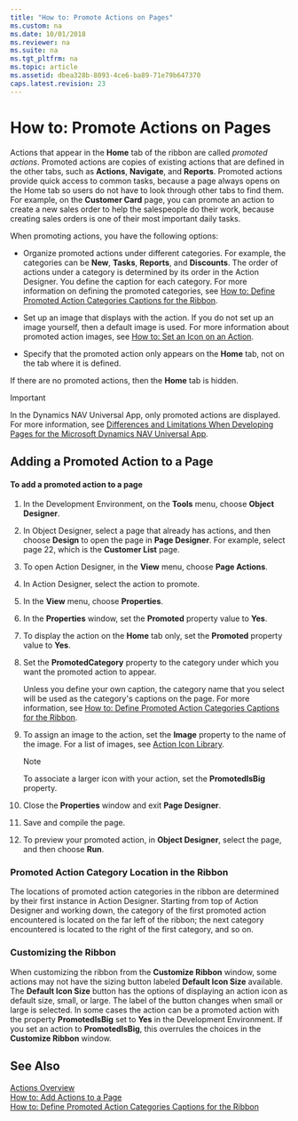 ```yaml
---
title: "How to: Promote Actions on Pages"
ms.custom: na
ms.date: 10/01/2018
ms.reviewer: na
ms.suite: na
ms.tgt_pltfrm: na
ms.topic: article
ms.assetid: dbea328b-8093-4ce6-ba89-71e79b647370
caps.latest.revision: 23
---
```

# How to: Promote Actions on Pages
Actions that appear in the **Home** tab of the ribbon are called *promoted actions*. Promoted actions are copies of existing actions that are defined in the other tabs, such as **Actions**, **Navigate**, and **Reports**. Promoted actions provide quick access to common tasks, because a page always opens on the Home tab so users do not have to look through other tabs to find them. For example, on the **Customer Card** page, you can promote an action to create a new sales order to help the salespeople do their work, because creating sales orders is one of their most important daily tasks.  
  
 When promoting actions, you have the following options:  
  
-   Organize promoted actions under different categories. For example, the categories can be **New**, **Tasks**, **Reports**, and **Discounts**. The order of actions under a category is determined by its order in the Action Designer.  You define the caption for each category. For more information on defining the promoted categories, see [How to: Define Promoted Action Categories Captions for the Ribbon](How-to--Define-Promoted-Action-Categories-Captions-for-the-Ribbon.md).  
  
-   Set up an image that displays with the action. If you do not set up an image yourself, then a default image is used. For more information about promoted action images, see [How to: Set an Icon on an Action](How-to--Set-an-Icon-on-an-Action.md).  
  
-   Specify that the promoted action only appears on the **Home** tab, not on the tab where it is defined.  
  
 If there are no promoted actions, then the **Home** tab is hidden.  
  
> [!IMPORTANT]  
>  In the Dynamics NAV Universal App, only promoted actions are displayed. For more information, see [Differences and Limitations When Developing Pages for the Microsoft Dynamics NAV Universal App](Differences-and-Limitations-When-Developing-Pages-for-the-Microsoft-Dynamics-NAV-Universal-App.md).  
  
## Adding a Promoted Action to a Page  
  
#### To add a promoted action to a page  
  
1.  In the Development Environment, on the **Tools** menu, choose **Object Designer**.  
  
2.  In Object Designer, select a page that already has actions, and then choose **Design** to open the page in **Page Designer**. For example, select page 22, which is the **Customer List** page.  
  
3.  To open Action Designer, in the **View** menu, choose **Page Actions**.  
  
4.  In Action Designer, select the action to promote.  
  
5.  In the **View** menu, choose **Properties**.  
  
6.  In the **Properties** window, set the **Promoted** property value to **Yes**.  
  
7.  To display the action on the **Home** tab only, set the **Promoted** property value to **Yes**.  
  
8.  Set the **PromotedCategory** property to the category under which you want the promoted action to appear.  
  
     Unless you define your own caption, the category name that you select will be used as the category's captions on the page. For more information, see [How to: Define Promoted Action Categories Captions for the Ribbon](How-to--Define-Promoted-Action-Categories-Captions-for-the-Ribbon.md).  
  
9. To assign an image to the action, set the **Image** property to the name of the image. For a list of images, see [Action Icon Library](Action-Icon-Library.md).  
  
    > [!NOTE]  
    >  To associate a larger icon with your action, set the **PromotedIsBig** property.  
  
10. Close the **Properties** window and exit **Page Designer**.  
  
11. Save and compile the page.  
  
12. To preview your promoted action, in **Object Designer**, select the page, and then choose **Run**.  
  
###  <a name="CategoryLocation"></a> Promoted Action Category Location in the Ribbon  
 The locations of promoted action categories in the ribbon are determined by their first instance in Action Designer. Starting from top of Action Designer and working down, the category of the first promoted action encountered is located on the far left of the ribbon; the next category encountered is located to the right of the first category, and so on.  
  
### Customizing the Ribbon  
 When customizing the ribbon from the **Customize Ribbon** window, some actions may not have the sizing button labeled **Default Icon Size** available. The **Default Icon Size** button has the options of displaying an action icon as default size, small, or large. The label of the button changes when small or large is selected. In some cases the action can be a promoted action with the property **PromotedIsBig** set to **Yes** in the Development Environment. If you set an action to **PromotedIsBig**, this overrules the choices in the **Customize Ribbon** window.  
  
## See Also  
 [Actions Overview](Actions-Overview.md)   
 [How to: Add Actions to a Page](How-to--Add-Actions-to-a-Page.md)   
 [How to: Define Promoted Action Categories Captions for the Ribbon](How-to--Define-Promoted-Action-Categories-Captions-for-the-Ribbon.md)
